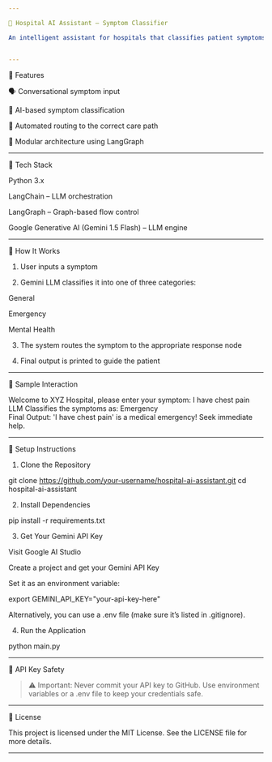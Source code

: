 ```yaml
---

🤖 Hospital AI Assistant – Symptom Classifier

An intelligent assistant for hospitals that classifies patient symptoms using Google’s Gemini LLM and LangGraph. The assistant guides patients to the appropriate department: General, Emergency, or Mental Health.


---
```


📌 Features

🗣️ Conversational symptom input

🤖 AI-based symptom classification

🏥 Automated routing to the correct care path

🧩 Modular architecture using LangGraph



---

🧠 Tech Stack

Python 3.x

LangChain – LLM orchestration

LangGraph – Graph-based flow control

Google Generative AI (Gemini 1.5 Flash) – LLM engine



---

🚀 How It Works

1. User inputs a symptom


2. Gemini LLM classifies it into one of three categories:

General

Emergency

Mental Health



3. The system routes the symptom to the appropriate response node


4. Final output is printed to guide the patient




---

🧪 Sample Interaction

Welcome to XYZ Hospital, please enter your symptom: I have chest pain  
LLM Classifies the symptoms as: Emergency  
Final Output: 'I have chest pain' is a medical emergency! Seek immediate help.


---

🔧 Setup Instructions

1. Clone the Repository

git clone https://github.com/your-username/hospital-ai-assistant.git
cd hospital-ai-assistant

2. Install Dependencies

pip install -r requirements.txt

3. Get Your Gemini API Key

Visit Google AI Studio

Create a project and get your Gemini API Key

Set it as an environment variable:


export GEMINI_API_KEY="your-api-key-here"

Alternatively, you can use a .env file (make sure it’s listed in .gitignore).

4. Run the Application

python main.py


---

🔐 API Key Safety

> ⚠️ Important: Never commit your API key to GitHub.
Use environment variables or a .env file to keep your credentials safe.




---

📄 License

This project is licensed under the MIT License.
See the LICENSE file for more details.


---



